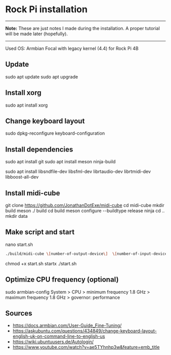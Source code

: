 # Rock Pi installation

---
**Note:** These are just notes I made during the installation. A proper tutorial will be made later (hopefully).

---

Used OS: Armbian Focal with legacy kernel (4.4) for Rock Pi 4B

## Update
sudo apt update
sudo apt upgrade

## Install xorg
sudo apt install xorg

## Change keyboard layout
sudo dpkg-reconfigure keyboard-configuration

## Install dependencies
sudo apt install git
sudo apt install meson ninja-build

sudo apt install libsndfile-dev libsfml-dev librtaudio-dev librtmidi-dev libboost-all-dev

## Install midi-cube
git clone https://github.com/JonathanDotExe/midi-cube
cd midi-cube
mkdir build
meson ./ build
cd build
meson configure --buildtype release
ninja
cd ..
mkdir data

## Make script and start
nano start.sh

```bash
./build/midi-cube \[number-of-output-device\]  \[number-of-input-device\] > midicube_log.txt 2>&1
```

chmod +x start.sh
startx ./start.sh

## Optimize CPU frequency (optional)
sudo armbian-config
System > CPU > minimum frequency 1.8 GHz > maximum frequency 1.8 GHz > governor: performance

## Sources
* https://docs.armbian.com/User-Guide_Fine-Tuning/
* https://askubuntu.com/questions/434849/change-keyboard-layout-english-uk-on-command-line-to-english-us
* https://wiki.ubuntuusers.de/Autologin/
* https://www.youtube.com/watch?v=ae5TYhnhp3w&feature=emb_title
